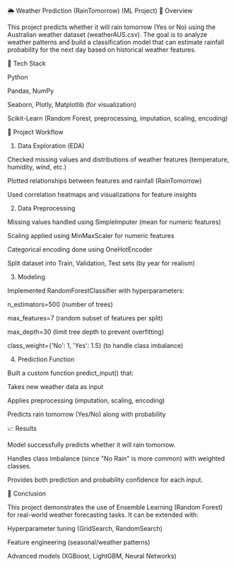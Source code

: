 🌦️ Weather Prediction (RainTomorrow) (ML Project)
📌 Overview

This project predicts whether it will rain tomorrow (Yes or No) using the Australian weather dataset (weatherAUS.csv).
The goal is to analyze weather patterns and build a classification model that can estimate rainfall probability for the next day based on historical weather features.

🔧 Tech Stack

Python

Pandas, NumPy

Seaborn, Plotly, Matplotlib (for visualization)

Scikit-Learn (Random Forest, preprocessing, imputation, scaling, encoding)

🚀 Project Workflow
1. Data Exploration (EDA)

Checked missing values and distributions of weather features (temperature, humidity, wind, etc.)

Plotted relationships between features and rainfall (RainTomorrow)

Used correlation heatmaps and visualizations for feature insights

2. Data Preprocessing

Missing values handled using SimpleImputer (mean for numeric features)

Scaling applied using MinMaxScaler for numeric features

Categorical encoding done using OneHotEncoder

Split dataset into Train, Validation, Test sets (by year for realism)

3. Modeling

Implemented RandomForestClassifier with hyperparameters:

n_estimators=500 (number of trees)

max_features=7 (random subset of features per split)

max_depth=30 (limit tree depth to prevent overfitting)

class_weight={'No': 1, 'Yes': 1.5} (to handle class imbalance)

4. Prediction Function

Built a custom function predict_input() that:

Takes new weather data as input

Applies preprocessing (imputation, scaling, encoding)

Predicts rain tomorrow (Yes/No) along with probability

📈 Results

Model successfully predicts whether it will rain tomorrow.

Handles class imbalance (since "No Rain" is more common) with weighted classes.

Provides both prediction and probability confidence for each input.

📝 Conclusion

This project demonstrates the use of Ensemble Learning (Random Forest) for real-world weather forecasting tasks.
It can be extended with:

Hyperparameter tuning (GridSearch, RandomSearch)

Feature engineering (seasonal/weather patterns)

Advanced models (XGBoost, LightGBM, Neural Networks)

